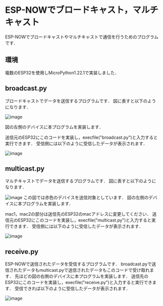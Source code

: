 # ESP-NOWでブロードキャスト，マルチキャスト

ESP-NOWでブロードキャストやマルチキャストで通信を行うためのプログラムです．

## 環境
複数のESP32を使用しMicroPython1.22.1で実装しました．

## broadcast.py
ブロードキャストでデータを送信するプログラムです．
図に表すと以下のようになります．

![image](https://github.com/user-attachments/assets/030904a5-3bd3-4bb5-8ccc-7ca37bac8f4e)

図の左側のデバイスに本プログラムを実装します．

送信元のESP32にこのコードを実装し，execfile("broadcast.py")と入力すると実行できます．
受信側には以下のように受信したデータが表示されます．

![image](https://github.com/user-attachments/assets/aa06028a-5fb9-498a-90ad-4b91cbf6f77c)

## multicast.py

マルチキャストでデータを送信するプログラムです．
図に表すと以下のようになります．

![image](https://github.com/user-attachments/assets/3cb6a85f-15a0-4b42-bfb8-b4d596fb4522)
この図では赤色のデバイスを送信対象としています．
図の左側のデバイスに本プログラムを実装します．

mac1，mac2の部分は送信先のESP32のmacアドレスに変更してください．
送信元のESP32にこのコードを実装し，execfile("multicast.py")と入力すると実行できます．
受信側には以下のように受信したデータが表示されます．

![image](https://github.com/user-attachments/assets/aa06028a-5fb9-498a-90ad-4b91cbf6f77c)

## receive.py

ESP-NOWで送信されたデータを受信するプログラムです．
broadcast.pyで送信されたデータもmulticast.pyで送信されたデータもこのコードで受け取れます．
先ほどの図の右側のデバイスに本プログラムを実装します．
送信先のESP32にこのコードを実装し，execfile("receive.py")と入力すると実行できます．
受信できれば以下のように受信したデータが表示されます．

![image](https://github.com/user-attachments/assets/aa06028a-5fb9-498a-90ad-4b91cbf6f77c)
